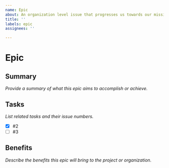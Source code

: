 ```yaml
---
name: Epic
about: An organization level issue that progresses us towards our mission
title: ''
labels: epic
assignees: ''

---
```


# Epic

## Summary

*Provide a summary of what this epic aims to accomplish or achieve.*

## Tasks

*List related tasks and their issue numbers.*

- [x] #2  
- [ ] #3 

## Benefits

*Describe the benefits this epic will bring to the project or organization.*
